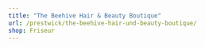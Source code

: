 ```yaml
---
title: "The Beehive Hair & Beauty Boutique"
url: /prestwick/the-beehive-hair-und-beauty-boutique/
shop: Friseur
---
```

